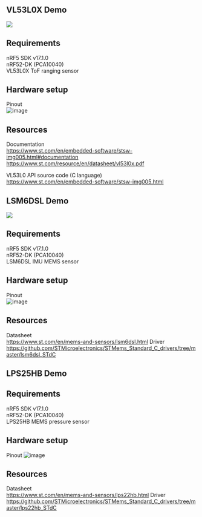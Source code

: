 ## VL53L0X Demo
<img src="https://github.com/withpooh/TEST_rep/assets/82919961/9a421815-d333-4cce-9433-4b50d765ad74"> 

## Requirements
nRF5 SDK v17.1.0  
nRF52-DK (PCA10040)  
VL53L0X ToF ranging sensor

## Hardware setup
Pinout  
![image](https://github.com/withpooh/TEST_rep/assets/82919961/80d93584-3b2f-4f64-9bec-4e09976351f3)

## Resources
Documentation  
https://www.st.com/en/embedded-software/stsw-img005.html#documentation
https://www.st.com/resource/en/datasheet/vl53l0x.pdf

VL53L0 API source code (C language)  
https://www.st.com/en/embedded-software/stsw-img005.html

## LSM6DSL Demo
<img src="https://github.com/withpooh/TEST_rep/assets/82919961/dd2ec5d8-f219-4c8a-9bdc-bbb357104daa"> 

## Requirements
nRF5 SDK v17.1.0  
nRF52-DK (PCA10040)  
LSM6DSL IMU MEMS sensor

## Hardware setup
Pinout  
![image](https://github.com/withpooh/TEST_rep/assets/82919961/5e5293e0-c890-4e69-b77c-d2af5ca38677)

## Resources
Datasheet  
https://www.st.com/en/mems-and-sensors/lsm6dsl.html
Driver  
https://github.com/STMicroelectronics/STMems_Standard_C_drivers/tree/master/lsm6dsl_STdC

## LPS25HB Demo

## Requirements
nRF5 SDK v17.1.0  
nRF52-DK (PCA10040)  
LPS25HB MEMS pressure sensor

## Hardware setup
Pinout 
![image](https://github.com/withpooh/TEST_rep/assets/82919961/bd3c2cc2-5e29-463f-aa57-81d6a36497b4)

## Resources
Datasheet  
https://www.st.com/en/mems-and-sensors/lps22hb.html
Driver  
https://github.com/STMicroelectronics/STMems_Standard_C_drivers/tree/master/lps22hb_STdC
